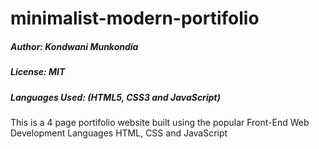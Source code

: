 # minimalist-modern-portifolio

##### Author: Kondwani Munkondia

##### License: MIT

##### Languages Used: (HTML5, CSS3 and JavaScript)

This is a 4 page portifolio website built using the popular Front-End Web Development Languages HTML, CSS and JavaScript
